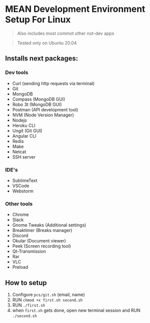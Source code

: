# MEAN Development Environment Setup For Linux

> Also includes most commot other not-dev apps

> Tested only on Ubuntu 20.04
 
## Installs next packages:

### Dev tools
* Curl (sending http requests via terminal)
* Git
* MongoDB
* Compass (MongoDB GUI)
* Robo 3t (MongoDB GUI)
* Postman (API development tool)
* NVM (Node Version Manager)
* Nodejs
* Heroku CLI
* Ungit (Git GUI)
* Angular CLI
* Redis
* Make
* Netcat
* SSH server

### IDE's
* SublimeText
* VSCode
* Webstorm

### Other tools
* Chrome
* Slack
* Gnome Tweaks (Additional settings)
* Breaktimer (Breaks manager)
* Discord
* Okular (Document viewer)
* Peek (Screen recording tool)
* Qt-Transmission
* Rar
* VLC
* Preload

## How to setup

1. Configure `pcs/git.sh` (email, name)
1. RUN `chmod +x first.sh second.sh`
1. RUN `./first.sh`
1. when `first.sh` gets done, open new terminal session and RUN `./second.sh`

